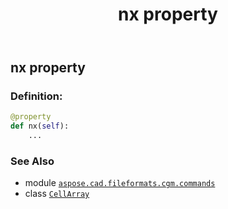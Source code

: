 ﻿---
title: nx property
second_title: Aspose.CAD for Python via .NET API References
description: 
type: docs
weight: 100
url: /python-net/aspose.cad.fileformats.cgm.commands/cellarray/nx/
is_root: false
---

## nx property

### Definition:
```python
@property
def nx(self):
    ...
```

### See Also
* module [`aspose.cad.fileformats.cgm.commands`](../../)
* class [`CellArray`](/cad/python-net/aspose.cad.fileformats.cgm.commands/cellarray)
